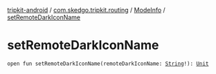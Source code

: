 [tripkit-android](../../index.md) / [com.skedgo.tripkit.routing](../index.md) / [ModeInfo](index.md) / [setRemoteDarkIconName](./set-remote-dark-icon-name.md)

# setRemoteDarkIconName

`open fun setRemoteDarkIconName(remoteDarkIconName: `[`String`](https://kotlinlang.org/api/latest/jvm/stdlib/kotlin/-string/index.html)`!): `[`Unit`](https://kotlinlang.org/api/latest/jvm/stdlib/kotlin/-unit/index.html)